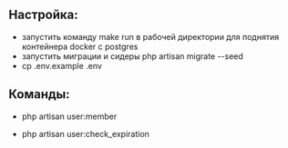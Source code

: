## Настройка:

- запустить команду make run в рабочей директории для поднятия контейнера docker c postgres
- запустить миграции и сидеры php artisan migrate --seed
- cp .env.example .env

## Команды:

- php artisan user:member

- php artisan user:check_expiration
